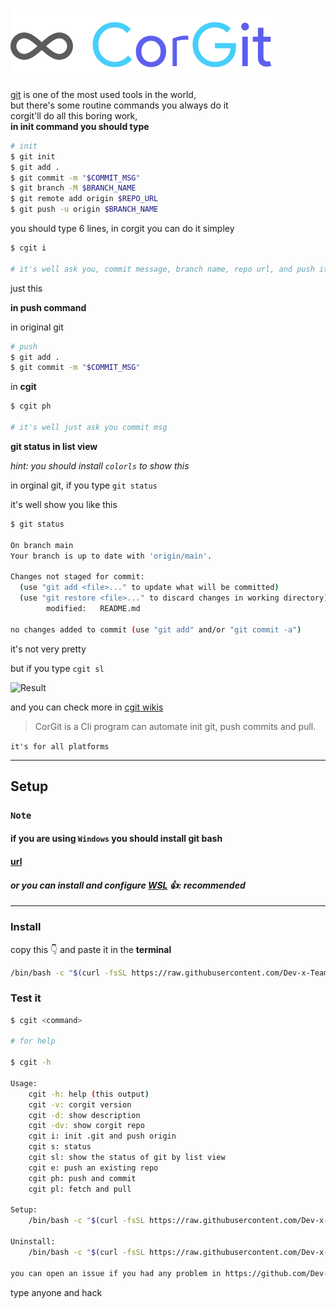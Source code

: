 # [<img src=".github/CG.svg" align="center">]()

[git][gitUrl] is one of the most used tools in the world,
<br />
but there's some routine commands you always do it
<br />
corgit'll do all this boring work,
<br />
**in init command you should type**

```sh
# init
$ git init
$ git add .
$ git commit -m "$COMMIT_MSG"
$ git branch -M $BRANCH_NAME
$ git remote add origin $REPO_URL
$ git push -u origin $BRANCH_NAME
```

you should type 6 lines, in corgit you can do it simpley

```sh
$ cgit i

# it's well ask you, commit message, branch name, repo url, and push it
```

just this

**in push command**

in original git

```sh
# push
$ git add .
$ git commit -m "$COMMIT_MSG"
```

in **cgit**

```sh
$ cgit ph

# it's well just ask you commit msg
```

**git status in list view**

_hint: you should install `colorls` to show this_

in orginal git, if you type `git status`

it's well show you like this

```sh
$ git status

On branch main
Your branch is up to date with 'origin/main'.

Changes not staged for commit:
  (use "git add <file>..." to update what will be committed)
  (use "git restore <file>..." to discard changes in working directory)
        modified:   README.md

no changes added to commit (use "git add" and/or "git commit -a")
```

it's not very pretty

but if you type `cgit sl`

![Result](https://dev-to-uploads.s3.amazonaws.com/i/ctgcbxw1ywz6y1u4jdri.png)

and you can check more in [cgit wikis](/wiki)

> CorGit is a Cli program can automate init git, push commits and pull.

`it's for all platforms`

---

## Setup

### **`Note`**
#### if you are using `Windows` you should install git bash

#### [url](https://git-scm.com/download/win)
#### _**or you can install and configure [WSL][wslUrl]** 👍: recommended_

---

### Install

copy this 👇 and paste it in the __terminal__

```sh
/bin/bash -c "$(curl -fsSL https://raw.githubusercontent.com/Dev-x-Team/corgit/main/setup)"
```

### Test it

```bash
$ cgit <command>

# for help

$ cgit -h

Usage:
    cgit -h: help (this output)
    cgit -v: corgit version
    cgit -d: show description
    cgit -dv: show corgit repo
    cgit i: init .git and push origin
    cgit s: status
    cgit sl: show the status of git by list view
    cgit e: push an existing repo
    cgit ph: push and commit
    cgit pl: fetch and pull

Setup:
    /bin/bash -c "$(curl -fsSL https://raw.githubusercontent.com/Dev-x-Team/corgit/main/setup)"

Uninstall:
    /bin/bash -c "$(curl -fsSL https://raw.githubusercontent.com/Dev-x-Team/corgit/main/un)"

you can open an issue if you had any problem in https://github.com/Dev-x-Team/corgit/issues
```

type anyone and hack

[wslUrl]: https://docs.microsoft.com/en-us/windows/wsl/
[gitUrl]: https://git-scm.com/
